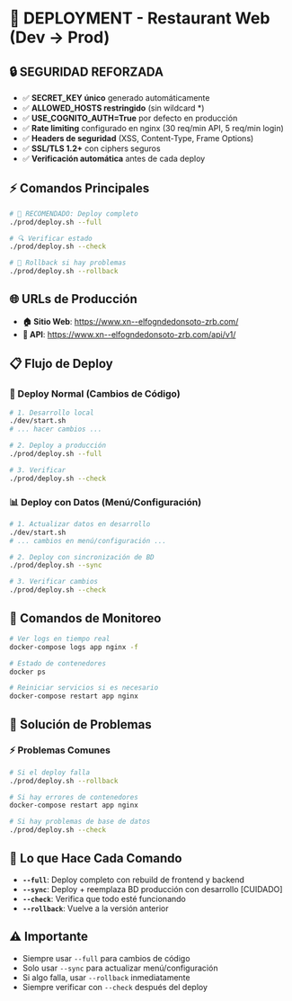 # 🚀 DEPLOYMENT - Restaurant Web (Dev → Prod)

## 🔒 SEGURIDAD REFORZADA

- ✅ **SECRET_KEY único** generado automáticamente
- ✅ **ALLOWED_HOSTS restringido** (sin wildcard *)  
- ✅ **USE_COGNITO_AUTH=True** por defecto en producción
- ✅ **Rate limiting** configurado en nginx (30 req/min API, 5 req/min login)
- ✅ **Headers de seguridad** (XSS, Content-Type, Frame Options)
- ✅ **SSL/TLS 1.2+** con ciphers seguros
- ✅ **Verificación automática** antes de cada deploy

## ⚡ Comandos Principales

```bash
# 🎯 RECOMENDADO: Deploy completo
./prod/deploy.sh --full

# 🔍 Verificar estado
./prod/deploy.sh --check

# 🔄 Rollback si hay problemas
./prod/deploy.sh --rollback
```

## 🌐 URLs de Producción

- **🏠 Sitio Web**: https://www.xn--elfogndedonsoto-zrb.com/
- **🔧 API**: https://www.xn--elfogndedonsoto-zrb.com/api/v1/

## 📋 Flujo de Deploy

### 🎯 Deploy Normal (Cambios de Código)
```bash
# 1. Desarrollo local
./dev/start.sh
# ... hacer cambios ...

# 2. Deploy a producción
./prod/deploy.sh --full

# 3. Verificar
./prod/deploy.sh --check
```

### 📊 Deploy con Datos (Menú/Configuración)
```bash
# 1. Actualizar datos en desarrollo
./dev/start.sh
# ... cambios en menú/configuración ...

# 2. Deploy con sincronización de BD
./prod/deploy.sh --sync

# 3. Verificar cambios
./prod/deploy.sh --check
```

## 🔧 Comandos de Monitoreo

```bash
# Ver logs en tiempo real
docker-compose logs app nginx -f

# Estado de contenedores
docker ps

# Reiniciar servicios si es necesario
docker-compose restart app nginx
```

## 🚨 Solución de Problemas

### ⚡ Problemas Comunes
```bash
# Si el deploy falla
./prod/deploy.sh --rollback

# Si hay errores de contenedores
docker-compose restart app nginx

# Si hay problemas de base de datos
./prod/deploy.sh --check
```

## 🎯 Lo que Hace Cada Comando

- **`--full`**: Deploy completo con rebuild de frontend y backend
- **`--sync`**: Deploy + reemplaza BD producción con desarrollo [CUIDADO]
- **`--check`**: Verifica que todo esté funcionando
- **`--rollback`**: Vuelve a la versión anterior

## ⚠️ Importante

- Siempre usar `--full` para cambios de código
- Solo usar `--sync` para actualizar menú/configuración
- Si algo falla, usar `--rollback` inmediatamente
- Siempre verificar con `--check` después del deploy